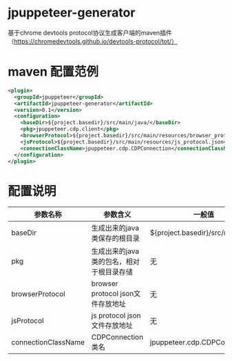 # jpuppeteer-generator
基于chrome devtools protocol协议生成客户端的maven插件（https://chromedevtools.github.io/devtools-protocol/tot/）

# maven 配置范例
```xml
<plugin>
  <groupId>jpuppeteer</groupId>
  <artifactId>jpuppeteer-generator</artifactId>
  <version>0.1</version>
  <configuration>
    <baseDir>${project.basedir}/src/main/java/</baseDir>
    <pkg>jpuppeteer.cdp.client</pkg>
    <browserProtocol>${project.basedir}/src/main/resources/browser_protocol.json</browserProtocol>
    <jsProtocol>${project.basedir}/src/main/resources/js_protocol.json</jsProtocol>
    <connectionClassName>jpuppeteer.cdp.CDPConnection</connectionClassName>
  </configuration>
</plugin>
```
# 配置说明
| 参数名称 | 参数含义 | 一般值 |
| ------ | ------ | ------ |
| baseDir | 生成出来的java类保存的根目录 | ${project.basedir}/src/main/java/ |
| pkg | 生成出来的java类的包名，相对于根目录存储 | 无 |
| browserProtocol | browser protocol json文件存放地址 | 无 |
| jsProtocol | js protocol json文件存放地址 | 无 |
| connectionClassName | CDPConnection类名 | jpuppeteer.cdp.CDPConnection |